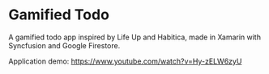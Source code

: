 # Gamified Todo

A gamified todo app inspired by Life Up and Habitica, made in Xamarin with Syncfusion and Google Firestore.

Application demo: https://www.youtube.com/watch?v=Hy-zELW6zyU
